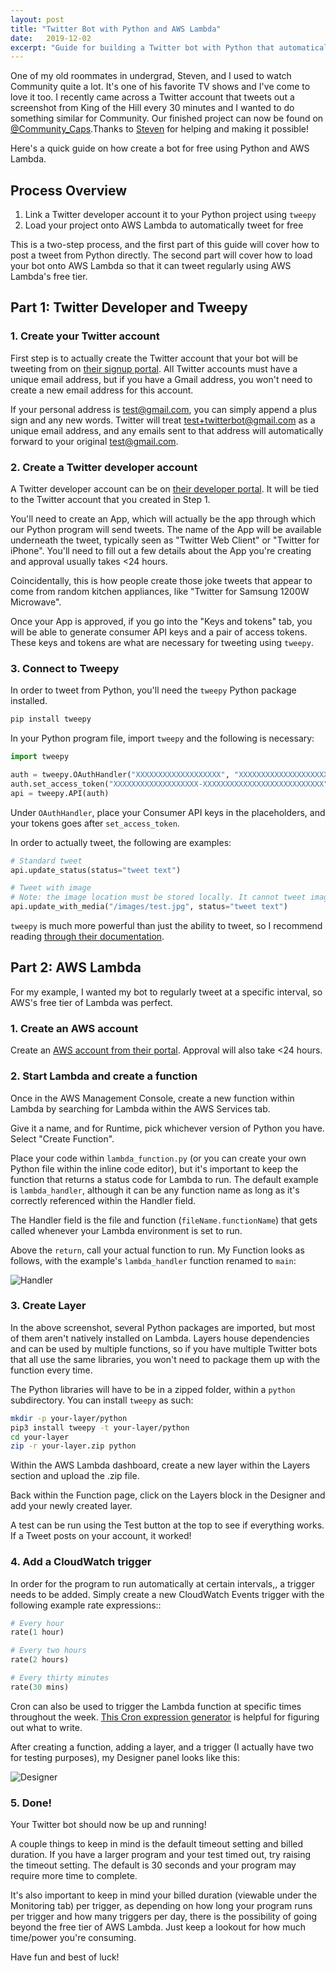 ```yaml
---
layout: post
title: "Twitter Bot with Python and AWS Lambda"
date:   2019-12-02
excerpt: "Guide for building a Twitter bot with Python that automatically tweets out at certain intervals using AWS Lambda for free"
---
```

One of my old roommates in undergrad, Steven, and I used to watch Community quite a lot. It's one of his favorite TV shows and I've come to love it too. I recently came across a Twitter account that tweets out a screenshot from King of the Hill every 30 minutes and I wanted to do something similar for Community. Our finished project can now be found on [@Community_Caps](https://twitter.com/Community_Caps).Thanks to [Steven](https://stevenstetzler.com/) for helping and making it possible! 

Here's a quick guide on how create a bot for free using Python and AWS Lambda.

## Process Overview
1. Link a Twitter developer account it to your Python project using `tweepy`
2. Load your project onto AWS Lambda to automatically tweet for free

This is a two-step process, and the first part of this guide will cover how to post a tweet from Python directly. The second part will cover how to load your bot onto AWS Lambda so that it can tweet regularly using AWS Lambda's free tier.

## Part 1: Twitter Developer and Tweepy

### 1. Create your Twitter account
First step is to actually create the Twitter account that your bot will be tweeting from on [their signup portal](https://twitter.com/signup). All Twitter accounts must have a unique email address, but if you have a Gmail address, you won't need to create a new email address for this account.

If your personal address is test@gmail.com, you can simply append a plus sign and any new words. Twitter will treat test+twitterbot@gmail.com as a unique email address, and any emails sent to that address will automatically forward to your original test@gmail.com.

### 2. Create a Twitter developer account
A Twitter developer account can be on [their developer portal](https://developer.twitter.com/). It will be tied to the Twitter account that you created in Step 1.

You'll need to create an App, which will actually be the app through which our Python program will send tweets. The name of the App will be available underneath the tweet,  typically seen as "Twitter Web Client" or "Twitter for iPhone". You'll need to fill out a few details about the App you're creating and approval usually takes <24 hours. 

Coincidentally, this is how people create those joke tweets that appear to come from random kitchen appliances, like "Twitter for Samsung 1200W Microwave".

Once your App is approved, if you go into the "Keys and tokens" tab, you will be able to generate consumer API keys and a pair of access tokens. These keys and tokens are what are necessary for tweeting using `tweepy`.

### 3. Connect to Tweepy
In order to tweet from Python, you'll need the `tweepy` Python package installed.  
```bash
pip install tweepy
```

In your Python program file, import `tweepy` and the following is necessary:

```python
import tweepy

auth = tweepy.OAuthHandler("XXXXXXXXXXXXXXXXXXX", "XXXXXXXXXXXXXXXXXXXXXXXXXXXXXXXXXXXXXX")
auth.set_access_token("XXXXXXXXXXXXXXXXXXX-XXXXXXXXXXXXXXXXXXXXXXXXXXX", "XXXXXXXXXXXXXXXXXXXXXXXXXXXXXXXXXXXXXX")
api = tweepy.API(auth)
```

Under `OAuthHandler`, place your Consumer API keys in the placeholders, and your tokens goes after `set_access_token`.

In order to actually tweet, the following are examples:

```python
# Standard tweet
api.update_status(status="tweet text")

# Tweet with image
# Note: the image location must be stored locally. It cannot tweet images from web URLs
api.update_with_media("/images/test.jpg", status="tweet text")
```

`tweepy` is much more powerful than just the ability to tweet, so I recommend reading [through their documentation](http://docs.tweepy.org/en/latest/).

## Part 2: AWS Lambda

For my example, I wanted my bot to regularly tweet at a specific interval, so AWS's free tier of Lambda was perfect. 

### 1. Create an AWS account

Create an [AWS account from their portal](https://aws.amazon.com/). Approval will also take <24 hours. 

### 2. Start Lambda and create a function

Once in the AWS Management Console, create a new function within Lambda by searching for Lambda within the AWS Services tab.

Give it a name, and for Runtime, pick whichever version of Python you have. Select "Create Function".

Place your code within ```lambda_function.py``` (or you can create your own Python file within the inline code editor), but it's important to keep the function that returns a status code for Lambda to run. The default example is ```lambda_handler```, although it can be any function name as long as it's correctly referenced within the Handler field. 

The Handler field is the file and function (```fileName.functionName```) that gets called whenever your Lambda environment is set to run.

Above the ```return```, call your actual function to run. My Function looks as follows, with the example's ```lambda_handler``` function renamed to ```main```:

![Handler]({{site.url}}/images/twitter1.png)


### 3. Create Layer

In the above screenshot, several Python packages are imported, but most of them aren't natively installed on Lambda. Layers house dependencies and can be used by multiple functions, so if you have multiple Twitter bots that all use the same libraries, you won't need to package them up with the function every time.

The Python libraries will have to be in a zipped folder, within a ```python``` subdirectory. You can install ```tweepy``` as such:

```bash
mkdir -p your-layer/python
pip3 install tweepy -t your-layer/python
cd your-layer
zip -r your-layer.zip python
```

Within the AWS Lambda dashboard, create a new layer within the Layers section and upload the .zip file.

Back within the Function page, click on the Layers block in the Designer and add your newly created layer.

A test can be run using the Test button at the top to see if everything works. If a Tweet posts on your account, it worked! 

### 4. Add a CloudWatch trigger

In order for the program to run automatically at certain intervals,, a trigger needs to be added. Simply create a new CloudWatch Events trigger with the following example rate expressions::

```python
# Every hour
rate(1 hour)

# Every two hours
rate(2 hours)

# Every thirty minutes
rate(30 mins)
```
Cron can also be used to trigger the Lambda function at specific times throughout the week. [This Cron expression generator](https://www.freeformatter.com/cron-expression-generator-quartz.html) is helpful for figuring out what to write.

After creating a function, adding a layer, and a trigger (I actually have two for testing purposes), my Designer panel looks like this:

![Designer]({{site.url}}/images/twitter2.png)

### 5.  Done!

Your Twitter bot should now be up and running! 

A couple things to keep in mind is the default timeout setting and billed duration. If you have a larger program and your test timed out, try raising the timeout setting. The default is 30 seconds and your program may require more time to complete. 

It's also important to keep in mind your billed duration (viewable under the Monitoring tab) per trigger, as depending on how long your program runs per trigger and how many triggers per day, there is the possibility of going beyond the free tier of AWS Lambda. Just keep a lookout for how much time/power you're consuming.

Have fun and best of luck!